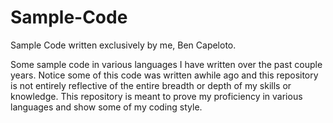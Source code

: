 # Sample-Code
Sample Code written exclusively by me, Ben Capeloto.


Some sample code in various languages I have written over the past couple years. Notice some of this code was written awhile ago and this repository is not entirely reflective of the entire breadth or depth of my skills or knowledge. This repository is meant to prove my proficiency in various languages and show some of my coding style.
